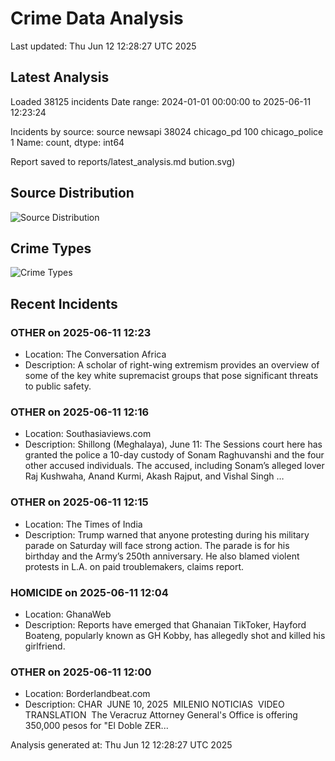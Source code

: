 # Crime Data Analysis
Last updated: Thu Jun 12 12:28:27 UTC 2025

## Latest Analysis

Loaded 38125 incidents
Date range: 2024-01-01 00:00:00 to 2025-06-11 12:23:24

Incidents by source:
source
newsapi           38024
chicago_pd          100
chicago_police        1
Name: count, dtype: int64

Report saved to reports/latest_analysis.md
bution.svg)

## Source Distribution
![Source Distribution](images/source_distribution.svg)

## Crime Types
![Crime Types](images/crime_types.svg)

## Recent Incidents

### OTHER on 2025-06-11 12:23
- Location: The Conversation Africa
- Description: A scholar of right-wing extremism provides an overview of some of the key white supremacist groups that pose significant threats to public safety.


### OTHER on 2025-06-11 12:16
- Location: Southasiaviews.com
- Description: Shillong (Meghalaya), June 11: The Sessions court here has granted the police a 10-day custody of Sonam Raghuvanshi and the four other accused individuals. The accused, including Sonam’s alleged lover Raj Kushwaha, Anand Kurmi, Akash Rajput, and Vishal Singh …


### OTHER on 2025-06-11 12:15
- Location: The Times of India
- Description: Trump warned that anyone protesting during his military parade on Saturday will face strong action. The parade is for his birthday and the Army’s 250th anniversary. He also blamed violent protests in L.A. on paid troublemakers, claims report.


### HOMICIDE on 2025-06-11 12:04
- Location: GhanaWeb
- Description: Reports have emerged that Ghanaian TikToker, Hayford Boateng, popularly known as GH Kobby, has allegedly shot and killed his girlfriend.


### OTHER on 2025-06-11 12:00
- Location: Borderlandbeat.com
- Description: CHAR  JUNE 10, 2025  MILENIO NOTICIAS  VIDEO TRANSLATION  The Veracruz Attorney General's Office is offering 350,000 pesos for "El Doble ZER...

Analysis generated at: Thu Jun 12 12:28:27 UTC 2025
